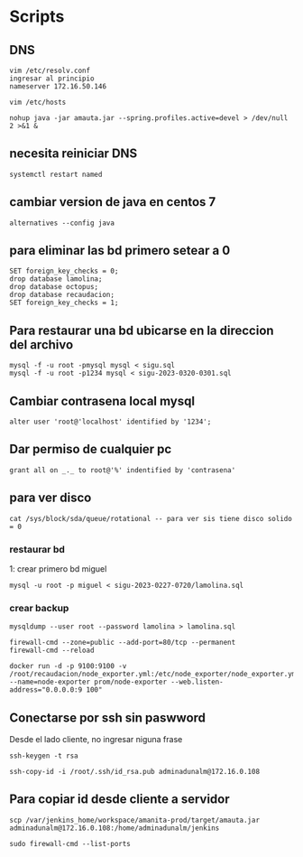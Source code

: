 # Scripts

## DNS

```
vim /etc/resolv.conf
ingresar al principio
nameserver 172.16.50.146
```

```
vim /etc/hosts
```

```
nohup java -jar amauta.jar --spring.profiles.active=devel > /dev/null 2 >&1 &
```

## necesita reiniciar DNS

```
systemctl restart named
```

## cambiar version de java en centos 7

```
alternatives --config java
```

## para eliminar las bd primero setear a 0

```
SET foreign_key_checks = 0;
drop database lamolina;
drop database octopus;
drop database recaudacion;
SET foreign_key_checks = 1;
```

## Para restaurar una bd ubicarse en la direccion del archivo

```
mysql -f -u root -pmysql mysql < sigu.sql
mysql -f -u root -p1234 mysql < sigu-2023-0320-0301.sql
```

## Cambiar contrasena local mysql

```
alter user 'root@'localhost' identified by '1234';
```

## Dar permiso de cualquier pc

```
grant all on _._ to root@'%' indentified by 'contrasena'
```

## para ver disco

```
cat /sys/block/sda/queue/rotational -- para ver sis tiene disco solido = 0
```

### restaurar bd

1: crear primero bd miguel

```
mysql -u root -p miguel < sigu-2023-0227-0720/lamolina.sql
```

### crear backup

```
mysqldump --user root --password lamolina > lamolina.sql
```

```
firewall-cmd --zone=public --add-port=80/tcp --permanent
firewall-cmd --reload
```

```
docker run -d -p 9100:9100 -v /root/recaudacion/node_exporter.yml:/etc/node_exporter/node_exporter.yml --name=node-exporter prom/node-exporter --web.listen-address="0.0.0.0:9 100"
```

## Conectarse por ssh sin paswword

Desde el lado cliente, no ingresar niguna frase

```
ssh-keygen -t rsa
```

```
ssh-copy-id -i /root/.ssh/id_rsa.pub adminadunalm@172.16.0.108
```

## Para copiar id desde cliente a servidor

```
scp /var/jenkins_home/workspace/amanita-prod/target/amauta.jar adminadunalm@172.16.0.108:/home/adminadunalm/jenkins
```

```
sudo firewall-cmd --list-ports
```
